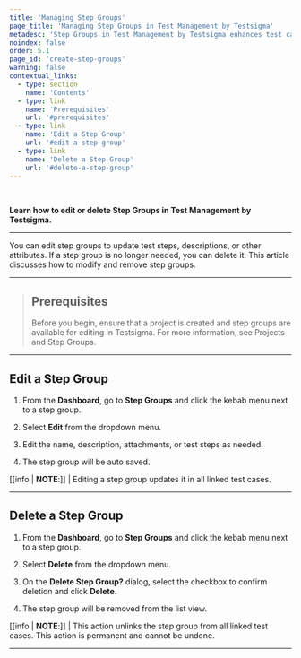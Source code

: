 ```yaml
---
title: 'Managing Step Groups'
page_title: 'Managing Step Groups in Test Management by Testsigma'
metadesc: 'Step Groups in Test Management by Testsigma enhances test case management by grouping repetitive test steps | Learn how to create step groups in Test Management by Testsigma'
noindex: false
order: 5.1
page_id: 'create-step-groups'
warning: false
contextual_links:
  - type: section
    name: 'Contents'
  - type: link
    name: 'Prerequisites'
    url: '#prerequisites'
  - type: link
    name: 'Edit a Step Group'
    url: '#edit-a-step-group'
  - type: link
    name: 'Delete a Step Group'
    url: '#delete-a-step-group'
---
```


<br>

**Learn how to edit or delete Step Groups in Test Management by Testsigma.**

---

You can edit step groups to update test steps, descriptions, or other attributes. If a step group is no longer needed, you can delete it. This article discusses how to modify and remove step groups.

---

> ## **Prerequisites**
>
> Before you begin, ensure that a project is created and step groups are available for editing in Testsigma. For more information, see Projects and Step Groups.

---

## **Edit a Step Group**

1. From the **Dashboard**, go to **Step Groups** and click the kebab menu next to a step group.

2. Select **Edit** from the dropdown menu.

3. Edit the name, description, attachments, or test steps as needed.

4. The step group will be auto saved.

[[info | **NOTE**:]]
| Editing a step group updates it in all linked test cases.

---

## **Delete a Step Group**

1. From the **Dashboard**, go to **Step Groups** and click the kebab menu next to a step group.

2. Select **Delete** from the dropdown menu.

3. On the **Delete Step Group?** dialog, select the checkbox to confirm deletion and click **Delete**.

4. The step group will be removed from the list view.

[[info | **NOTE**:]]
| This action unlinks the step group from all linked test cases. This action is permanent and cannot be undone.


---